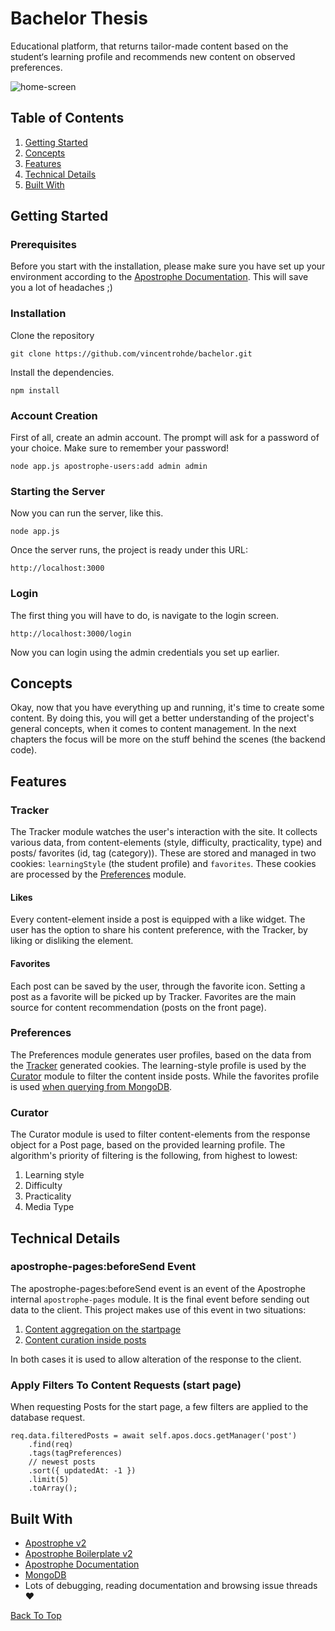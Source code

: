 # Bachelor Thesis

Educational platform, that returns tailor-made content based on the 
student‘s learning profile and recommends new content on observed 
preferences.

![home-screen](https://user-images.githubusercontent.com/25182140/79671471-b77cae80-81ca-11ea-94a7-1b544035c66b.png)


## Table of Contents

1. [Getting Started](#getting-started)
2. [Concepts](#concepts)
3. [Features](#features)
4. [Technical Details](#technical-details)
5. [Built With](#built-with)

## Getting Started

### Prerequisites

Before you start with the installation, please make sure you have set up your 
environment according to the [Apostrophe Documentation](https://docs.apostrophecms.org/apostrophe/getting-started/setting-up-your-environment). 
This will save you a lot of headaches ;)

### Installation

Clone the repository

```
git clone https://github.com/vincentrohde/bachelor.git
```

Install the dependencies.

```
npm install
```

### Account Creation

First of all, create an admin account. The prompt will ask for a password of your choice.
Make sure to remember your password!

```
node app.js apostrophe-users:add admin admin
```

### Starting the Server

Now you can run the server, like this.

```
node app.js
```

Once the server runs, the project is ready under this URL:

```
http://localhost:3000
```

### Login

The first thing you will have to do, is navigate to the login screen. 

```
http://localhost:3000/login
```

Now you can login using the admin credentials you set up earlier.

## Concepts

Okay, now that you have everything up and running, it's time to create some content.
By doing this, you will get a better understanding of the project's general concepts,
when it comes to content management. In the next chapters the focus will be more
on the stuff behind the scenes (the backend code).

## Features

### Tracker

The Tracker module watches the user's interaction with the site. 
It collects various data, from content-elements (style, difficulty, practicality, type) and 
posts/ favorites (id, tag (category)). These are stored and managed in two cookies:
`learningStyle` (the student profile) and `favorites`. These cookies are processed by the [Preferences](#preferences) module.

#### Likes

Every content-element inside a post is equipped with a like widget. The user
has the option to share his content preference, with the Tracker, by liking 
or disliking the element.

#### Favorites

Each post can be saved by the user, through the favorite icon. Setting a
post as a favorite will be picked up by Tracker. Favorites are the main source
for content recommendation (posts on the front page).

### Preferences

The Preferences module generates user profiles, based on the data from the [Tracker](#tracker) 
generated cookies. The learning-style profile is used by the [Curator](#curator) 
module to filter the content inside posts. While the favorites profile is used 
[when querying from MongoDB](#apostrophe-pagesbeforesend-event).

### Curator

The Curator module is used to filter content-elements from the response object for a Post page, 
based on the provided learning profile. The algorithm's priority of filtering is 
the following, from highest to lowest:

1. Learning style
2. Difficulty
3. Practicality
4. Media Type

## Technical Details

### apostrophe-pages:beforeSend Event

The apostrophe-pages:beforeSend event is an event of the Apostrophe internal `apostrophe-pages`
module. It is the final event before sending out data to the client. This 
project makes use of this event in two situations: 

1. [Content aggregation on the startpage](#apply-filters-to-content-requests-start-page)
2. [Content curation inside posts](#curator)

In both cases it is used to allow alteration of the response to the client.

### Apply Filters To Content Requests (start page)

When requesting Posts for the start page, a few filters are applied to the 
database request. 

```
req.data.filteredPosts = await self.apos.docs.getManager('post')
    .find(req)
    .tags(tagPreferences)
    // newest posts
    .sort({ updatedAt: -1 })
    .limit(5)
    .toArray();
```

## Built With

- [Apostrophe v2](https://github.com/apostrophecms/apostrophe)
- [Apostrophe Boilerplate v2](https://github.com/apostrophecms/apostrophe-boilerplate)
- [Apostrophe Documentation](https://docs.apostrophecms.org/apostrophe/)
- [MongoDB](https://github.com/mongodb/mongo)
- Lots of debugging, reading documentation and browsing issue threads ❤️

[Back To Top](#bachelor-thesis)
